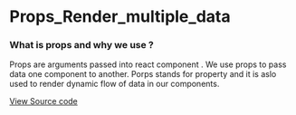 # Props_Render_multiple_data


<h3>What is props and why we use ?</h3>
<p>Props are arguments passed into react component . We use props to pass data one component
       to another. Porps stands for property and it is aslo used to render dynamic flow of data in our components. </p>
       
       
 <a href="https://codesandbox.io/s/props-code-forked-ennlk6">View Source code</a>
